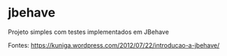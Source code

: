 # jbehave
Projeto simples com testes implementados em JBehave

Fontes:
https://kuniga.wordpress.com/2012/07/22/introducao-a-jbehave/
